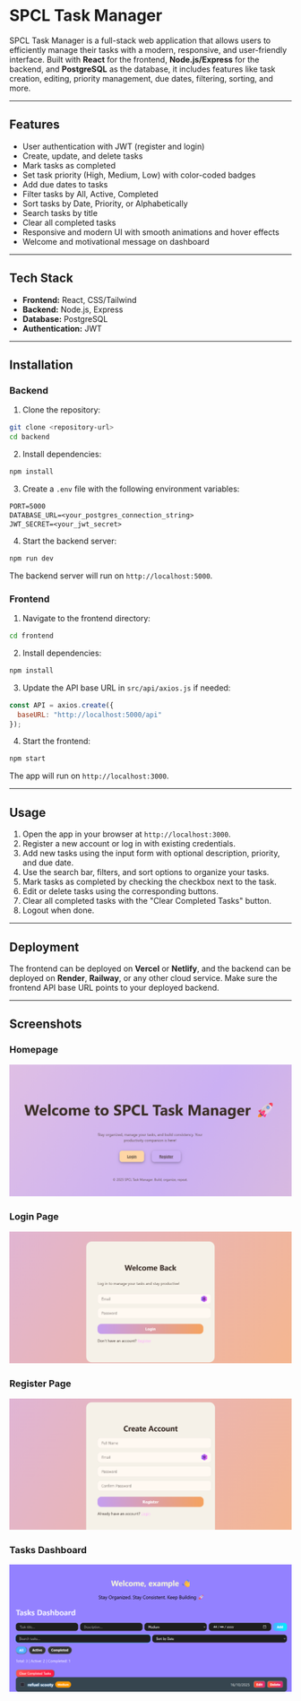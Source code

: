 # SPCL Task Manager

SPCL Task Manager is a full-stack web application that allows users to efficiently manage their tasks with a modern, responsive, and user-friendly interface. Built with **React** for the frontend, **Node.js/Express** for the backend, and **PostgreSQL** as the database, it includes features like task creation, editing, priority management, due dates, filtering, sorting, and more.

---

## Features

* User authentication with JWT (register and login)
* Create, update, and delete tasks
* Mark tasks as completed
* Set task priority (High, Medium, Low) with color-coded badges
* Add due dates to tasks
* Filter tasks by All, Active, Completed
* Sort tasks by Date, Priority, or Alphabetically
* Search tasks by title
* Clear all completed tasks
* Responsive and modern UI with smooth animations and hover effects
* Welcome and motivational message on dashboard

---

## Tech Stack

* **Frontend:** React, CSS/Tailwind
* **Backend:** Node.js, Express
* **Database:** PostgreSQL
* **Authentication:** JWT

---

## Installation

### Backend

1. Clone the repository:

```bash
git clone <repository-url>
cd backend
```

2. Install dependencies:

```bash
npm install
```

3. Create a `.env` file with the following environment variables:

```env
PORT=5000
DATABASE_URL=<your_postgres_connection_string>
JWT_SECRET=<your_jwt_secret>
```

4. Start the backend server:

```bash
npm run dev
```

The backend server will run on `http://localhost:5000`.

### Frontend

1. Navigate to the frontend directory:

```bash
cd frontend
```

2. Install dependencies:

```bash
npm install
```

3. Update the API base URL in `src/api/axios.js` if needed:

```javascript
const API = axios.create({
  baseURL: "http://localhost:5000/api"
});
```

4. Start the frontend:

```bash
npm start
```

The app will run on `http://localhost:3000`.

---

## Usage

1. Open the app in your browser at `http://localhost:3000`.
2. Register a new account or log in with existing credentials.
3. Add new tasks using the input form with optional description, priority, and due date.
4. Use the search bar, filters, and sort options to organize your tasks.
5. Mark tasks as completed by checking the checkbox next to the task.
6. Edit or delete tasks using the corresponding buttons.
7. Clear all completed tasks with the "Clear Completed Tasks" button.
8. Logout when done.

---

## Deployment

The frontend can be deployed on **Vercel** or **Netlify**, and the backend can be deployed on **Render**, **Railway**, or any other cloud service. Make sure the frontend API base URL points to your deployed backend.

---

## Screenshots

### Homepage

![Homepage](frontend/public/images/homepage.png)

### Login Page

![Login Page](frontend/public/images/loginpage.png)

### Register Page

![Register Page](frontend/public/images/registerpage.png)

### Tasks Dashboard

![Tasks Page](frontend/public/images/taskspage.png)
